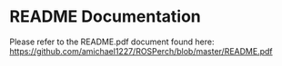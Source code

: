 # README Documentation

Please refer to the README.pdf document found here: https://github.com/amichael1227/ROSPerch/blob/master/README.pdf
